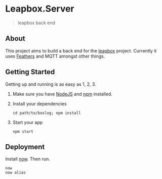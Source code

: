 # Leapbox.Server

> leapbox back end 

## About

This project aims to build a back end for the [leapbox](http://leapbox.wtf) project. Currently it uses [Feathers](http://feathersjs.com) and MQTT amongst other things.

## Getting Started

Getting up and running is as easy as 1, 2, 3.

1. Make sure you have [NodeJS](https://nodejs.org/) and [npm](https://www.npmjs.com/) installed.
2. Install your dependencies

    ```
    cd path/to/boxlog; npm install
    ```

3. Start your app

    ```
    npm start
    ```

## Deployment 

Install [now](https://zeit.co/now). Then run. 
  ```
  now
  now alias
  ```

